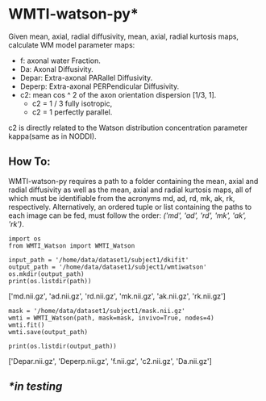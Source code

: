 # WMTI-watson-py*
Given mean, axial, radial diffusivity, mean, axial, radial kurtosis maps,
calculate WM model parameter maps: 
- f: axonal water Fraction.
- Da: Axonal Diffusivity.
- Depar: Extra-axonal PARallel Diffusivity.
- Deperp: Extra-axonal PERPendicular Diffusivity.
- c2: mean cos ^ 2 of the axon orientation dispersion [1/3, 1]. 
  - c2 = 1 / 3 fully isotropic, 
  - c2 = 1 perfectly parallel. 

c2 is directly related to the Watson distribution concentration parameter kappa(same as in NODDI).

## How To:
WMTI-watson-py requires a path to a folder containing the mean, axial and radial 
diffusivity as well as the mean, axial and radial kurtosis maps, all of which
must be identifiable from the acronyms md, ad, rd, mk, ak, rk, respectively. 
Alternatively, an ordered tuple or list containing the paths to each image can 
be fed, must follow the order: _('md', 'ad', 'rd', 'mk', 'ak', 'rk')_.
    
    import os
    from WMTI_Watson import WMTI_Watson

    input_path = '/home/data/dataset1/subject1/dkifit'
    output_path = '/home/data/dataset1/subject1/wmtiwatson'
    os.mkdir(output_path)
    print(os.listdir(path))
['md.nii.gz', 'ad.nii.gz', 'rd.nii.gz', 'mk.nii.gz', 'ak.nii.gz', 'rk.nii.gz']

    mask = '/home/data/dataset1/subject1/mask.nii.gz'
    wmti = WMTI_Watson(path, mask=mask, invivo=True, nodes=4)
    wmti.fit()
    wmti.save(output_path)
    
    print(os.listdir(output_path))

['Depar.nii.gz', 'Deperp.nii.gz', 'f.nii.gz', 'c2.nii.gz', 'Da.nii.gz']

## _*in testing_